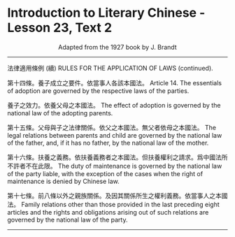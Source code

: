 # Introduction to Literary Chinese - Lesson 23, Text 2

<center>Adapted from the 1927 book by J. Brandt</center>

---

法律適用條例 (續)
RULES FOR THE APPLICATION OF LAWS (continued).

第十四條。養子成立之要件。依當事人各該本國法。
Article 14. The essentials of adoption are governed by the respective laws of the parties.

養子之效力。依養父母之本國法。
The effect of adoption is governed by the national law of the adopting parents.

第十五條。父母與子之法律關係。依父之本國法。無父者依母之本國法。
The legal relations between parents and child are governed by the national law of the father, and, if it has no father, by the national law of the mother.

第十六條。扶養之義務。依扶養義務者之本國法。但扶養權利之請求。爲中國法所不許者不在此限。
The duty of maintenance is governed by the national law of the party liable, with the exception of the cases when the right of maintenance is denied by Chinese law.

第十七條。前八條以外之親族關係。及因其關係所生之權利義務。依當事人之本國法。
Family relations other than those provided in the last preceding eight articles and the rights and obligations arising out of such relations are governed by the national law of the party.

---
